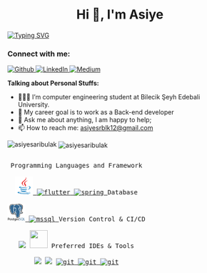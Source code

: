 <h1 align="center">Hi 👋, I'm Asiye</h1>
<a href="https://git.io/typing-svg"><img src="https://readme-typing-svg.herokuapp.com?font=Fira+Code&pause=1000&color=F76785&width=435&lines=Software+Engineer;the+secret+to+progress+is+to+start" alt="Typing SVG" align="center" /></a>

<h3 align="left">Connect with me:</h3>

<a href="https://github.com/AsiyeSaribulak" target="_blank"> <img src="https://img.shields.io/badge/-Github-black?style=for-the-badge&logo=Github" width="100" alt="Github"/> </a>
<a href="https://www.linkedin.com/in/asiyesaribulak" target="_blank"> <img src="https://img.shields.io/badge/-LinkedIn-blue?style=for-the-badge&logo=LinkedIn" alt="LinkedIn"/> </a>
<a href="https://medium.com/@asiyesrblk12" target="_blank"> <img src="https://img.shields.io/badge/-Medium-grey?style=for-the-badge&logo=Medium" alt="Medium"/> </a>
<br />

**Talking about Personal Stuffs:**

- 👨🏽‍💻 I’m computer engineering student at Bilecik Şeyh Edebali University.
- 🌱 My career goal is to work as a Back-end developer
- 💬 Ask me about anything, I am happy to help;
- 📫 How to reach me: asiyesrblk12@gmail.com

<p><img align="left" src="https://github-readme-stats.vercel.app/api/top-langs?username=asiyesaribulak&show_icons=true&locale=en&layout=compact" alt="asiyesaribulak" /></p>

<p>&nbsp;<img align="center" src="https://github-readme-stats.vercel.app/api?username=asiyesaribulak&show_icons=true&locale=en" alt="asiyesaribulak" /></p>
<p style="display: inline-block;" align="center">
  <kbd>
    <kbd>Programming Languages and Framework</kbd>
    <br>
    <br>
    <a href="https://www.java.com" target="_blank" rel="noreferrer"> <img src="https://raw.githubusercontent.com/devicons/devicon/master/icons/java/java-original.svg" alt="java" width="40" height="40"/> </a>
    <a href="https://flutter.dev" target="_blank" rel="noreferrer"> <img src="https://www.vectorlogo.zone/logos/flutterio/flutterio-icon.svg" alt="flutter" width="40" height="40"/> </a>  
    <a href="https://spring.io/" target="_blank" rel="noreferrer"> <img src="https://www.vectorlogo.zone/logos/springio/springio-icon.svg" alt="spring" width="40" height="40"/> </a>
  </kbd>
  <kbd>
    <kbd>Database</kbd>
    <br>
    <br>
    <a href="https://www.postgresql.org" target="_blank" rel="noreferrer"> <img src="https://raw.githubusercontent.com/devicons/devicon/master/icons/postgresql/postgresql-original-wordmark.svg" alt="postgresql" width="40" height="40"/> </a>
    <a href="https://www.microsoft.com/en-us/sql-server" target="_blank" rel="noreferrer"> <img src="https://www.svgrepo.com/show/303229/microsoft-sql-server-logo.svg" alt="mssql" width="40" height="40"/> </a> 
  </kbd>
  <kbd>
    <kbd>Version Control & CI/CD</kbd>
    <br>
    <br>
    <img width="40px" src="https://cdn.jsdelivr.net/gh/devicons/devicon/icons/git/git-plain.svg" />
 <a href="https://www.github.com/AsiyeSaribulak" target="_blank" rel="noreferrer"><img src="https://raw.githubusercontent.com/danielcranney/readme-generator/main/public/icons/socials/github.svg" width="40" height="40" /></a>
  </kbd>
   <kbd>
    <kbd>Preferred IDEs & Tools</kbd>
    <br>
    <br>
    <img width="40px" src="https://cdn.jsdelivr.net/gh/devicons/devicon/icons/intellij/intellij-plain-wordmark.svg" />
    <img width="40px" src="https://cdn.jsdelivr.net/gh/devicons/devicon/icons/vscode/vscode-original.svg" />
 <a href="https://www.eclipse.org/downloads/" target="_blank" rel="noreferrer"> <img src="https://iconarchive.com/download/i98286/dakirby309/simply-styled/Eclipse.ico" alt="git" width="40" height="40"/> </a>
<a href="https://www.postman.com/" target="_blank" rel="noreferrer"> <img src="https://www.vectorlogo.zone/logos/getpostman/getpostman-icon.svg" alt="git" width="40" height="40"/> </a>
<a href="https://swagger.io/" target="_blank" rel="noreferrer"> <img src="https://seeklogo.com/images/S/swagger-logo-A49F73BAF4-seeklogo.com.png" alt="git" width="40" height="40"/> </a>
  </kbd>
 </p>


